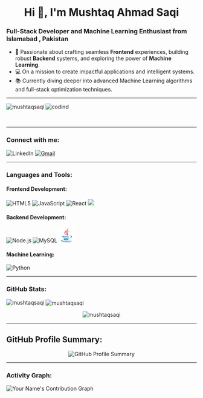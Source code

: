 <h1 align="center">Hi 👋, I'm Mushtaq Ahmad Saqi</h1>

### Full-Stack Developer and Machine Learning Enthusiast from Islamabad , Pakistan

- 🌟 Passionate about crafting seamless **Frontend** experiences, building robust **Backend** systems, and exploring the power of **Machine Learning**.
- 💻 On a mission to create impactful applications and intelligent systems.
- 📚 Currently diving deeper into advanced Machine Learning algorithms and full-stack optimization techniques.
  


---
<img align="right" alt="codind" width="400" src="https://github.com/user-attachments/assets/cca2800a-422d-4a7e-bb8a-fbc138615e45 ">


<p align="left"> <img src="https://komarev.com/ghpvc/?username=mushtaqsaqi&label=Profile%20views&color=0e75b6&style=flat" alt="mushtaqsaqi" /> </p>


<p align="left"> <a href="https://twitter.com/" target="blank"><img src="https://img.shields.io/twitter/follow/?logo=twitter&style=for-the-badge" alt="" /></a> </p>

---


<h3 align="left">Connect with me:</h3>
<p align="left" 
  <a href="https://www.linkedin.com/in/mushtaqahmad12/"><img src="https://img.shields.io/badge/LinkedIn-0077B5?style=for-the-badge&logo=linkedin&logoColor=white" alt="LinkedIn"></a>
  <a href="mailto:your-email@gmail.com"><img src="https://img.shields.io/badge/Gmail-D14836?style=for-the-badge&logo=gmail&logoColor=white" alt="Gmail"></a>

</p>

---

### Languages and Tools:
#### Frontend Development:
<p>
  <img src="https://img.shields.io/badge/HTML5-E34F26?style=flat-square&logo=html5&logoColor=white" alt="HTML5">
  <img src="https://img.shields.io/badge/JavaScript-F7DF1E?style=flat-square&logo=javascript&logoColor=black" alt="JavaScript">
  <img src="https://img.shields.io/badge/React-61DAFB?style=flat-square&logo=react&logoColor=black" alt="React">
  <img src="https://img.shields.io/badge/-CSS3-1572B6?style=flat-square&logo=css3">
<!--   <img src="https://tse1.mm.bing.net/th/id/OIP.dlN3XoOEiJxtzCtbKUBNAQHaE8?r=0&rs=1&pid=ImgDetMain&o=7&rm=3" alt="CSS style= height: 67> -->

</p>

#### Backend Development:
<p>
  <img src="https://img.shields.io/badge/Node.js-339933?style=flat-square&logo=node.js&logoColor=white" alt="Node.js">
  <img src="https://img.shields.io/badge/MySQL-4479A1?style=flat-square&logo=mysql&logoColor=white" alt="MySQL">
  <img src="https://raw.githubusercontent.com/devicons/devicon/master/icons/java/java-original.svg" alt="java" width="40" height="40"/>
</p>

#### Machine Learning:
<p>
  <img src="https://img.shields.io/badge/Python-3776AB?style=flat-square&logo=python&logoColor=white" alt="Python">
</p>


---


### GitHub Stats:
<p><img align="left" src="https://github-readme-stats.vercel.app/api/top-langs?username=mushtaqsaqi&show_icons=true&locale=en&layout=compact" alt="mushtaqsaqi" /></p>

<p>&nbsp;<img align="center" src="https://github-readme-stats.vercel.app/api?username=mushtaqsaqi&show_icons=true&locale=en" alt="mushtaqsaqi" /></p>

<div style="text-align: center;">
  <img src="https://github-readme-streak-stats.herokuapp.com/?user=mushtaqsaqi&" alt="mushtaqsaqi" />
</div>



---



## GitHub Profile Summary:
<p align="center">
  <img src="https://github-profile-summary-cards.vercel.app/api/cards/profile-details?username=mushtaqsaqi&theme=vue" alt="GitHub Profile Summary" />
</p>

---


### Activity Graph:
![Your Name's Contribution Graph](https://github-readme-activity-graph.vercel.app/graph?username=mushtaqsaqi&theme=react-dark)
